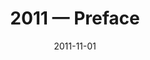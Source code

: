 ---
title: "2011 &mdash; Preface"
collection: publications
refereed: 'no'
date: "2011-11-01"
venue: "EAS Publications Series"
paperurl: 
link: "https://ui.adsabs.harvard.edu/abs/2011EAS....52....1R"
citation: "Röllig, M.; Simon, R.; Ossenkopf, V.; Stutzki, J., EAS Publications Series, Volume 52, 2011, pp.1-2"
---